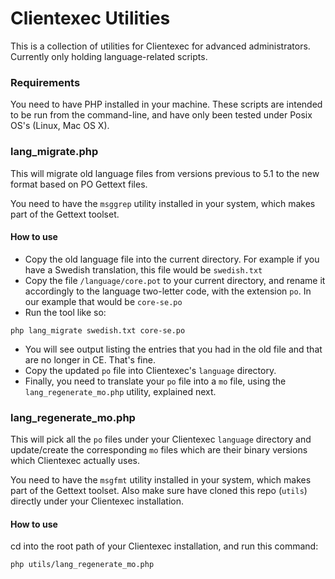 Clientexec Utilities
=======================

This is a collection of utilities for Clientexec for advanced administrators. Currently only holding language-related scripts.

### Requirements

You need to have PHP installed in your machine. These scripts are intended to be run from the command-line, and have only been tested under Posix OS's (Linux, Mac OS X).

### lang_migrate.php

This will migrate old language files from versions previous to 5.1 to the new format based on PO Gettext files.

You need to have the `msggrep` utility installed in your system, which makes part of the Gettext toolset.

#### How to use

- Copy the old language file into the current directory. For example if you have a Swedish translation, this file would be `swedish.txt` 
- Copy the file `/language/core.pot` to your current directory, and rename it accordingly to the language two-letter code, with the extension `po`. In our example that would be `core-se.po` 
- Run the tool like so:
```
php lang_migrate swedish.txt core-se.po
```
- You will see output listing the entries that you had in the old file and that are no longer in CE. That's fine.
- Copy the updated `po` file into Clientexec's `language` directory.
- Finally, you need to translate your `po` file into a `mo` file, using the `lang_regenerate_mo.php` utility, explained next.

### lang_regenerate_mo.php

This will pick all the `po` files under your Clientexec `language` directory and update/create the corresponding `mo` files which are their binary versions which Clientexec actually uses.

You need to have the `msgfmt` utility installed in your system, which makes part of the Gettext toolset. Also make sure have cloned this repo (`utils`) directly under your Clientexec installation.

#### How to use

cd into the root path of your Clientexec installation, and run this command:
```
php utils/lang_regenerate_mo.php
```
